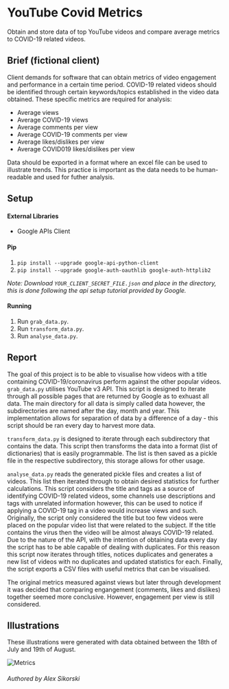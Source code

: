 # YouTube Covid Metrics

Obtain and store data of top YouTube videos and compare average metrics to COVID-19 related videos.

## Brief (fictional client)

Client demands for software that can obtain metrics of video engagement and performance in a certain time period. COVID-19 related videos should be identified through certain keywords/topics established in the video data obtained.
These specific metrics are required for analysis:
- Average views
- Average COVID-19 views
- Average comments per view
- Average COVID-19 comments per view 
- Average likes/dislikes per view
- Average COVID019 likes/dislikes per view

Data should be exported in a format where an excel file can be used to illustrate trends. This practice is important as the data needs to be human-readable and used for futher analysis.

## Setup

#### External Libraries

* Google APIs Client

#### Pip

1. `pip install --upgrade google-api-python-client`
2. `pip install --upgrade google-auth-oauthlib google-auth-httplib2`

*Note: Download `YOUR_CLIENT_SECRET_FILE.json` and place in the directory, this is done following the api setup tutorial provided by Google.*

#### Running

1. Run `grab_data.py`.
2. Run `transform_data.py`.
3. Run `analyse_data.py`.

## Report

The goal of this project is to be able to visualise how videos with a title containing COVID-19/coronavirus perform against the other popular videos.
`grab_data.py` utilises YouTube v3 API. This script is designed to iterate through all possible pages that are returned by Google as to exhuast all data. The main directory for all data is simply called data however, the subdirectories are named after the day, month and year. This implementation allows for separation of data by a difference of a day - this script should be ran every day to harvest more data.

`transform_data.py` is designed to iterate through each subdirectory that contains the data. This script then transforms the data into a format (list of dictionaries) that is easily programmable. The list is then saved as a pickle file in the respective subdirectory, this storage allows for other usage.

`analyse_data.py` reads the generated pickle files and creates a list of videos. This list then iterated through to obtain desired statistics for further calculations. This script considers the title and tags as a source of identifying COVID-19 related videos, some channels use descriptions and tags with unrelated information however, this can be used to notice if applying a COVID-19 tag in a video would increase views and such. Originally, the script only considered the title but too few videos were placed on the popular video list that were related to the subject. If the title contains the virus then the video will be almost always COVID-19 related. Due to the nature of the API, with the intention of obtaining data every day the script has to be able capable of dealing with duplicates. For this reason this script now iterates through titles, notices duplicates and generates a new list of videos with no duplicates and updated statistics for each. Finally, the script exports a CSV files with useful metrics that can be visualised.

The original metrics measured against views but later through development it was decided that comparing engangement (comments, likes and dislikes) together seemed more conclusive. However, engagement per view is still considered.

## Illustrations

These illustrations were generated with data obtained between the 18th of July and 19th of August.

![Metrics](https://alexsikorski.net/img/youtube-covid-metrics/coronavirus-metrics.jpg)

###### Authored by Alex Sikorski

